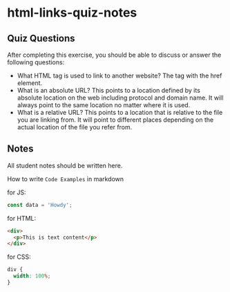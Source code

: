 # html-links-quiz-notes

## Quiz Questions

After completing this exercise, you should be able to discuss or answer the following questions:

- What HTML tag is used to link to another website?
  The <a> tag with the href element.
- What is an absolute URL?
  This points to a location defined by its absolute location on the web including protocol and domain name. It will always point to the same location no matter where it is used.
- What is a relative URL?
  This points to a location that is relative to the file you are linking from. It will point to different places depending on the actual location of the file you refer from.

## Notes

All student notes should be written here.

How to write `Code Examples` in markdown

for JS:

```javascript
const data = 'Howdy';
```

for HTML:

```html
<div>
  <p>This is text content</p>
</div>
```

for CSS:

```css
div {
  width: 100%;
}
```
